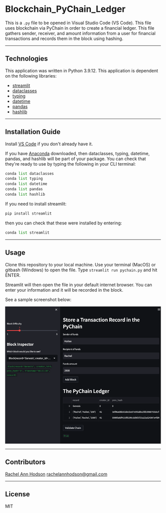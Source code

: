 # Blockchain_PyChain_Ledger

This is a `.py` file to be opened in Visual Studio Code (VS Code). This file uses blockchain via PyChain in order to create a financial ledger. This file gathers sender, receiver, and amount information from a user for financial transactions and records them in the block using hashing.

---

## Technologies

This application was written in Python 3.9.12. This application is dependent on the following libraries:

* [streamlit](https://streamlit.io/)
* [dataclasses](https://docs.python.org/3/library/dataclasses.html)
* [typing](https://docs.python.org/3/library/typing.html)
* [datetime](https://docs.python.org/3/library/datetime.html)
* [pandas](https://pandas.pydata.org/)
* [hashlib](https://docs.python.org/3/library/hashlib.html)

---

## Installation Guide

Install [VS Code](https://code.visualstudio.com/) if you don't already have it.

If you have [Anaconda](https://www.anaconda.com/products/distribution) downloaded, then dataclasses, typing, datetime, pandas, and hashlib will be part of your package. You can check that they're ready to use by typing the following in your CLI terminal:

```python
conda list dataclasses
conda list typing
conda list datetime
conda list pandas
conda list hashlib
```

If you need to install streamlit:

```python
pip install streamlit
```

then you can check that these were installed by entering:

```python
conda list streamlit
```

---

## Usage

Clone this repository to your local machine. Use your terminal (MacOS) or gitbash (Windows) to open the file. Type `streamlit run pychain.py` and hit ENTER.

Streamlit will then open the file in your default internet browser. You can enter your information and it will be recorded in the block.

See a sample screenshot below:

![sample screenshot](sample_image.png)

---

## Contributors

[Rachel Ann Hodson](https://www.linkedin.com/in/rachelannhodson/)
rachelannhodson@gmail.com

---

## License

MIT